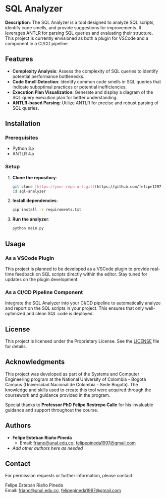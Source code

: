 # SQL Analyzer

**Description**:
The SQL Analyzer is a tool designed to analyze SQL scripts, identify code smells, and provide suggestions for improvements. It leverages ANTLR for parsing SQL queries and evaluating their structure. This project is currently envisioned as both a plugin for VSCode and a component in a CI/CD pipeline.

## Features
- **Complexity Analysis**: Assess the complexity of SQL queries to identify potential performance bottlenecks.
- **Code Smell Detection**: Identify common code smells in SQL queries that indicate suboptimal practices or potential inefficiencies.
- **Execution Plan Visualization**: Generate and display a diagram of the SQL query execution plan for better understanding.
- **ANTLR-based Parsing**: Utilize ANTLR for precise and robust parsing of SQL queries.

## Installation
### Prerequisites
- Python 3.x
- ANTLR 4.x

### Setup
1. **Clone the repository**:
    ```bash
    git clone [https://your-repo-url.git](https://github.com/felipe1297/SQL-Analyzer)
    cd sql-analyzer
    ```

2. **Install dependencies**:
    ```bash
    pip install -r requirements.txt
    ```

3. **Run the analyzer**:
    ```bash
    python main.py
    ```

## Usage
### As a VSCode Plugin
This project is planned to be developed as a VSCode plugin to provide real-time feedback on SQL scripts directly within the editor. Stay tuned for updates on the plugin development.

### As a CI/CD Pipeline Component
Integrate the SQL Analyzer into your CI/CD pipeline to automatically analyze and report on the SQL scripts in your project. This ensures that only well-optimized and clean SQL code is deployed.

## License
This project is licensed under the Proprietary License. See the [LICENSE](LICENSE) file for details.

## Acknowledgments
This project was developed as part of the Systems and Computer Engineering program at the National University of Colombia - Bogotá Campus (Universidad Nacional de Colombia - Sede Bogotá). The knowledge and skills used to create this tool were acquired through the coursework and guidance provided in the program.

Special thanks to **Professor PhD Felipe Restrepo Calle** for his invaluable guidance and support throughout the course.


## Authors
- **Felipe Esteban Riaño Pineda**
  - Email: [friano@unal.edu.co](mailto:friano@unal.edu.co), [felipepineda1997@gmail.com](mailto:felipepineda1997@gmail.com)
- *Add other authors here as needed*

## Contact
For permission requests or further information, please contact:

Felipe Esteban Riaño Pineda  
Email: [friano@unal.edu.co](mailto:friano@unal.edu.co), [felipepineda1997@gmail.com](mailto:felipepineda1997@gmail.com)
